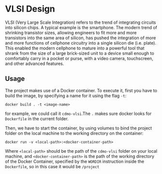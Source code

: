 # VLSI Design

VLSI (Very Large Scale Integration) refers to the trend of integrating circuits into silicon chips.
A typical example is the smartphone. The modern trend of shrinking transistor sizes, allowing engineers to 
fit more and more transistors into the same area of silicon, has pushed the integration of more and more functions 
of cellphone circuitry into a single silicon die (i.e. plate). This enabled the modern cellphone to mature into a 
powerful tool that shrank from the size of a large brick-sized unit to a device small enough to comfortably carry 
in a pocket or purse, with a video camera, touchscreen, and other advanced features.

## Usage

The project makes use of a Docker container. To execute it, first you have to build the image, by specifying a name
for it using the flag `-t`:

```commandline
docker build . -t <image-name>
```

for example, we could call it `cdmo-vlsi`.The `.` makes sure docker looks for `Dockerfile` in the current folder.

Then, we have to start the container, by using volumes to bind the project folder on the local machine to the working
directory on the container:

```commandline
docker run -v <local-path>:<docker-container-path>
```

Where `<local-path>` should be the path of the `cdmo-vlsi` folder on your local machine, and `<docker-container-path>`
is the path of the working directory of the Docker Container, specified by the `WORDIR` instruction inside the 
`Dockerfile`, so in this case it would be `/project`